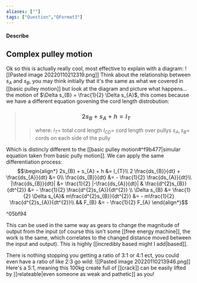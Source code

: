 ```yaml
---
aliases: [""]
tags: ["Question","QFormat3"]
---
```


#### Describe
## Complex pulley motion
Ok so this is actually really cool, most effective to explain with a diagram:
![[Pasted image 20220110212319.png]]
Think about the relationship between $s_{A}$ and $s_{B}$, you may think initially that it's the same as what we covered in [[basic pulley motion]] but look at the diagram and picture what happens... the motion of $\Delta s_{B} = \frac{1}{2} \Delta s_{A}$, this comes because we have a different equation govening the cord length distrobution:

> ### $$ 2s_{B} + s_{A} + h  = l_{T} $$ 
>> where:
>> $l_{T}=$ total cord length 
>> $l_{CD}=$ cord length over pullys
>> $s_{A},s_{B}=$ cords on each side of the pully

Which is distincly different to the [[basic pulley motion#^f9b477|simular equation taken from basic pully motion]].
We can apply the same differentiation process:
$$\begin{align*}
2s_{B} + s_{A} + h  &= l_{T}\\
2 \frac{ds_{B}}{dt} + \frac{ds_{A}}{dt} &= 0\\
\frac{ds_{B}}{dt} &= - \frac{1}{2} \frac{ds_{A}}{dt}\\
|\frac{ds_{B}}{dt}| &=  \frac{1}{2} |-\frac{ds_{A}}{dt}| & \frac{d^{2}s_{B}}{dt^{2}} &= - \frac{1}{2} \frac{d^{2}s_{A}}{dt^{2}} \\
\Delta s_{B} &= \frac{1}{2} \Delta s_{A}& m\frac{d^{2}s_{B}}{dt^{2}} &= - m\frac{1}{2} \frac{d^{2}s_{A}}{dt^{2}}\\
&& F_{B} &= - \frac{1}{2} F_{A}
\end{align*}$$

^05bf94

This can be used in the same way as gears to change the magnitude of output from the input (of course this isn't some [[free energy machine]], the work is the same, which correlates to the changed distance moved between the input and output). This is highly [[incredibly based might I add|based]].

There is nothing stopping you getting a ratio of 3:1 or 4:1 ect, you could even have a ratio of like 2:3 go wild:
![[Pasted image 20220110213946.png]]
Here's a 5:1, meaning this 100kg create full of [[crack]] can be easily lifted by [[relateable|even someone as weak and pathetic]] as you!